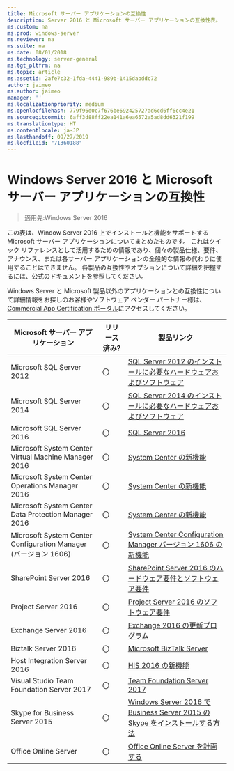 ```yaml
---
title: Microsoft サーバー アプリケーションの互換性
description: Server 2016 と Microsoft サーバー アプリケーションの互換性表。
ms.custom: na
ms.prod: windows-server
ms.reviewer: na
ms.suite: na
ms.date: 08/01/2018
ms.technology: server-general
ms.tgt_pltfrm: na
ms.topic: article
ms.assetid: 2afe7c32-1fda-4441-989b-1415dabddc72
author: jaimeo
ms.author: jaimeo
manager: ''
ms.localizationpriority: medium
ms.openlocfilehash: 779f96d0c7f676be692425727ad6cd6ff6cc4e21
ms.sourcegitcommit: 6aff3d88ff22ea141a6ea6572a5ad8dd6321f199
ms.translationtype: HT
ms.contentlocale: ja-JP
ms.lasthandoff: 09/27/2019
ms.locfileid: "71360188"
---
```

# <a name="windows-server-2016-and-microsoft-server-application-compatibility"></a>Windows Server 2016 と Microsoft サーバー アプリケーションの互換性

>適用先:Windows Server 2016

この表は、Window Server 2016 上でインストールと機能をサポートする Microsoft サーバー アプリケーションについてまとめたものです。 これはクイック リファレンスとして活用するための情報であり、個々の製品仕様、要件、アナウンス、または各サーバー アプリケーションの全般的な情報の代わりに使用することはできません。 各製品の互換性やオプションについて詳細を把握するには、公式のドキュメントを参照してください。

Windows Server と Microsoft 製品以外のアプリケーションとの互換性について詳細情報をお探しのお客様やソフトウェア ベンダー パートナー様は、[Commercial App Certification ポータル](https://commercialappcertification.microsoft.com/)にアクセスしてください。

|Microsoft サーバー アプリケーション|  リリース済み?|  製品リンク|
|-------------------------------------|--------------------------------------------|-------------------|
|Microsoft SQL Server 2012|〇| [SQL Server 2012 のインストールに必要なハードウェアおよびソフトウェア](https://msdn.microsoft.com/library/ms143506(v=sql.110).aspx)|
|Microsoft SQL Server 2014|〇|[SQL Server 2014 のインストールに必要なハードウェアおよびソフトウェア](https://msdn.microsoft.com/library/ms143506(SQL.120).aspx)|
|Microsoft SQL Server 2016| 〇|    [SQL Server 2016](https://www.microsoft.com/en-us/cloud-platform/sql-server)| 
|Microsoft System Center Virtual Machine Manager 2016|  〇|    [System Center の新機能](https://technet.microsoft.com/system-center-docs/get-started/what-s-new-in-system-center)|
|Microsoft System Center Operations Manager 2016|   〇|    [System Center の新機能](https://technet.microsoft.com/system-center-docs/get-started/what-s-new-in-system-center)|
|Microsoft System Center Data Protection Manager 2016|  〇|    [System Center の新機能](https://technet.microsoft.com/system-center-docs/get-started/what-s-new-in-system-center)|
|Microsoft System Center Configuration Manager (バージョン 1606)|  〇|    [System Center Configuration Manager バージョン 1606 の新機能](https://technet.microsoft.com/library/mt752488.aspx)|  
|SharePoint Server 2016|    〇|    [SharePoint Server 2016 のハードウェア要件とソフトウェア要件](https://technet.microsoft.com/library/cc262485(v=office.16).aspx)|
|Project Server 2016|   〇|    [Project Server 2016 のソフトウェア要件](https://technet.microsoft.com/library/ee683978(v=office.16).aspx)|
|Exchange Server 2016|  〇|    [Exchange 2016 の更新プログラム](https://technet.microsoft.com/library/jj907309(v=exchg.160).aspx)| 
|Biztalk Server 2016|   〇|    [Microsoft BizTalk Server](https://www.microsoft.com/en-us/cloud-platform/biztalk)|
|Host Integration Server 2016|  〇|    [HIS 2016 の新機能](https://msdn.microsoft.com/library/mt670807.aspx)|
|Visual Studio Team Foundation Server 2017| 〇|    [Team Foundation Server 2017](https://www.visualstudio.com/news/releasenotes/tfs2017-relnotes)| 
|Skype for Business Server 2015|    〇|    [Windows Server 2016 で Business Server 2015 の Skype をインストールする方法](https://support.microsoft.com/en-gb/help/4015888/how-to-install-skype-for-business-server-2015-on-windows-server-2016)|
|Office Online Server|   〇|  [Office Online Server を計画する](https://technet.microsoft.com/library/jj219435(v=office.16).aspx)|


